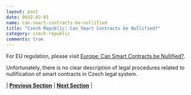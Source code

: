 ```yaml
---
layout: post
date: 0032-02-01
name: can-smart-contracts-be-nullified
title: "Czech Republic: Can Smart Contracts be Nullified?"
category: czech-republic
comments: true
---
```

For EU regulation, please visit [Europe: Can Smart Contracts be Nullified?](https://neo-project.github.io/global-blockchain-compliance-hub//europe/europe-nullify-smart-contracts.html).

Unfortunately, there is no clear description of legal procedures  related to nullification of smart contracts in Czech legal system.  




| **[Previous Section](https://neo-project.github.io/global-blockchain-compliance-hub//czech-republic/czech-republic-dispute-resolution.html)** | **[Next Section]( https://neo-project.github.io/global-blockchain-compliance-hub//czech-republic/czech-republic-suggested-readings.html)** |
